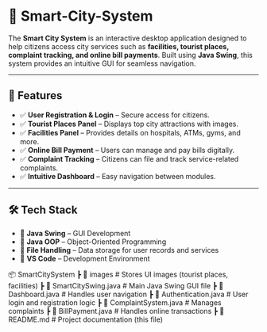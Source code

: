 # 🌆 Smart-City-System

The **Smart City System** is an interactive desktop application designed to help citizens access city services such as **facilities, tourist places, complaint tracking, and online bill payments**. Built using **Java Swing**, this system provides an intuitive GUI for seamless navigation.

---

## 🚀 Features  
- ✅ **User Registration & Login** – Secure access for citizens.  
- ✅ **Tourist Places Panel** – Displays top city attractions with images.  
- ✅ **Facilities Panel** – Provides details on hospitals, ATMs, gyms, and more.  
- ✅ **Online Bill Payment** – Users can manage and pay bills digitally.  
- ✅ **Complaint Tracking** – Citizens can file and track service-related complaints.  
- ✅ **Intuitive Dashboard** – Easy navigation between modules.  

---

## 🛠️ Tech Stack  
- 🔹 **Java Swing** – GUI Development  
- 🔹 **Java OOP** – Object-Oriented Programming  
- 🔹 **File Handling** – Data storage for user records and services  
- 🔹 **VS Code** – Development Environment  

📦 SmartCitySystem
 ┣ 📂 images               # Stores UI images (tourist places, facilities)
 ┣ 📜 SmartCitySwing.java   # Main Java Swing GUI file
 ┣ 📜 Dashboard.java        # Handles user navigation
 ┣ 📜 Authentication.java   # User login and registration logic
 ┣ 📜 ComplaintSystem.java  # Manages complaints
 ┣ 📜 BillPayment.java      # Handles online transactions
 ┣ 📜 README.md             # Project documentation (this file)
